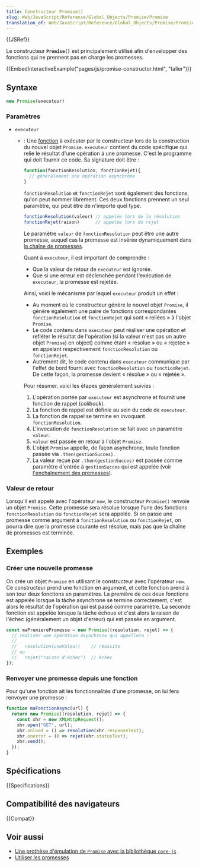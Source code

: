 ```yaml
---
title: Constructeur Promise()
slug: Web/JavaScript/Reference/Global_Objects/Promise/Promise
translation_of: Web/JavaScript/Reference/Global_Objects/Promise/Promise
---
```


{{JSRef}}

Le constructeur **`Promise()`** est principalement utilisé afin d'envelopper des fonctions qui ne prennent pas en charge les promesses.

{{EmbedInteractiveExample("pages/js/promise-constructor.html", "taller")}}

## Syntaxe

```js
new Promise(executeur)
```

### Paramètres

- `executeur`

  - : Une [fonction](/fr/docs/Web/JavaScript/Reference/Global_Objects/Function) à exécuter par le constructeur lors de la construction du nouvel objet `Promise`. `executeur` contient du code spécifique qui relie le résultat d'une opération à une promesse. C'est le programme qui doit fournir ce code. Sa signature doit être&nbsp;:

    ```js
    function(fonctionResolution, fonctionRejet){
      // généralement une opération asynchrone
    }
    ```

    `fonctionResolution` et `fonctionRejet` sont également des fonctions, qu'on peut nommer librement. Ces deux fonctions prennent un seul paramètre, qui peut être de n'importe quel type.

    <!-- prettier-ignore -->
    ```js
    fonctionResolution(valeur) // appelée lors de la résolution
    fonctionRejet(raison)      // appelée lors du rejet
    ```

    Le paramètre `valeur` de `fonctionResolution` peut être une autre promesse, auquel cas la promesse est insérée dynamiquement dans [la chaîne de promesses](/fr/docs/Web/JavaScript/Reference/Global_Objects/Promise#enchaînement_de_promesses).

    Quant à `executeur`, il est important de comprendre&nbsp;:

    - Que la valeur de retour de `executeur` est ignorée.
    - Que si une erreur est déclenchée pendant l'exécution de `executeur`, la promesse est rejetée.

    Ainsi, voici le mécanisme par lequel `executeur` produit un effet&nbsp;:

    - Au moment où le constructeur génère le nouvel objet `Promise`, il génère également une paire de fonctions correspondantes `fonctionResolution` et `fonctionRejet` qui sont «&nbsp;reliées&nbsp;» à l'objet `Promise`.
    - Le code contenu dans `executeur` peut réaliser une opération et refléter le résultat de l'opération (si la valeur n'est pas un autre objet `Promise`) en object) comme étant «&nbsp;résolue&nbsp;» ou «&nbsp;rejetée&nbsp;» en appelant respectivement `fonctionResolution` ou `fonctionRejet`.
    - Autrement dit, le code contenu dans `executeur` communique par l'effet de bord fourni avec `fonctionResolution` ou `fonctionRejet`. De cette façon, la promesse devient «&nbsp;résolue&nbsp;» ou «&nbsp;rejetée&nbsp;».

    Pour résumer, voici les étapes généralement suivies&nbsp;:

    1. L'opération portée par `executeur` est asynchrone et fournit une fonction de rappel (<i lang="en">callback</i>).
    2. La fonction de rappel est définie au sein du code de `executeur`.
    3. La fonction de rappel se termine en invoquant `fonctionResolution`.
    4. L'invocation de `fonctionResolution` se fait avec un paramètre `valeur`.
    5. `valeur` est passée en retour à l'objet `Promise`.
    6. L'objet `Promise` appelle, de façon asynchrone, toute fonction passée via `.then(gestionSucces)`.
    7. La valeur reçue par `.then(gestionSucces)` est passée comme paramètre d'entrée à `gestionSucces` qui est appelée (voir [l'enchaînement des promesses](/fr/docs/Web/JavaScript/Reference/Global_Objects/Promise#enchaînement_de_promesses)).

### Valeur de retour

Lorsqu'il est appelé avec l'opérateur `new`, le constructeur `Promise()` renvoie un objet `Promise`. Cette promesse sera résolue lorsque l'une des fonctions `fonctionResolution` ou `fonctionRejet` sera appelée. Si on passe une promesse comme argument à `fonctionResolution` ou `fonctionRejet`, on pourra dire que la promesse courante est résolue, mais pas que la chaîne de promesses est terminée.

## Exemples

### Créer une nouvelle promesse

On crée un objet `Promise` en utilisant le constructeur avec l'opérateur `new`. Ce constructeur prend une fonction en argument, et cette fonction prend à son tour deux fonctions en paramètres. La première de ces deux fonctions est appelée lorsque la tâche asynchrone se termine correctement, c'est alors le résultat de l'opération qui est passé comme paramètre. La seconde fonction est appelée lorsque la tâche échoue et c'est alors la raison de l'échec (généralement un objet d'erreur) qui est passée en argument.

```js
const maPremierePromesse = new Promise((resolution, rejet) => {
  // réaliser une opération asynchrone qui appellera :
  //
  //   resolution(uneValeur)    // réussite
  // ou
  //   rejet("raison d'échec")  // échec
});
```

### Renvoyer une promesse depuis une fonction

Pour qu'une fonction ait les fonctionnalités d'une promesse, on lui fera renvoyer une promesse&nbsp;:

```js
function maFonctionAsync(url) {
  return new Promise((resolution, rejet) => {
    const xhr = new XMLHttpRequest();
    xhr.open("GET", url);
    xhr.onload = () => resolution(xhr.responseText);
    xhr.onerror = () => rejet(xhr.statusText);
    xhr.send();
  });
}
```

## Spécifications

{{Specifications}}

## Compatibilité des navigateurs

{{Compat}}

## Voir aussi

- [Une prothèse d'émulation de `Promise` avec la bibliothèque `core-js`](https://github.com/zloirock/core-js#ecmascript-promise)
- [Utiliser les promesses](/fr/docs/Web/JavaScript/Guide/Using_promises)

